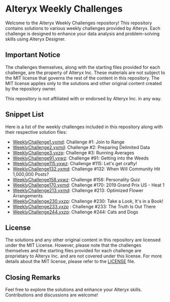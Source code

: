 # Alteryx Weekly Challenges

Welcome to the Alteryx Weekly Challenges repository! This repository contains solutions to various weekly challenges provided by Alteryx. Each challenge is designed to enhance your data analysis and problem-solving skills using Alteryx Designer.

## Important Notice

The challenges themselves, along with the starting files provided for each challenge, are the property of Alteryx Inc. These materials are not subject to the MIT license that governs the rest of the content in this repository. The MIT license applies only to the solutions and other original content created by the repository owner.

This repository is not affiliated with or endorsed by Alteryx Inc. in any way.

## Snippet List

Here is a list of the weekly challenges included in this repository along with their respective solution files:
- [WeeklyChallenge1.yxmd](WeeklyChallenge1.yxmd): Challenge #1: Join to Range
- [WeeklyChallenge2.yxmd](WeeklyChallenge2.yxmd): Challenge #2: Preparing Delimited Data
- [WeeklyChallenge3.yxzp](WeeklyChallenge3.yxzp): Challenge #3: Running Averages
- [WeeklyChallenge91.yxwz](WeeklyChallenge91.yxwz): Challenge #91: Getting into the Weeds
- [WeeklyChallenge115.yxwz](WeeklyChallenge115.yxwz): Challenge #115: Let's get crafty!
- [WeeklyChallenge132.yxmd](WeeklyChallenge132.yxmd): Challenge #132: When Will Community Hit 1,000,000 Posts?
- [WeeklyChallenge158.yxwz](WeeklyChallenge158.yxwz): Challenge #158: Personality Quiz
- [WeeklyChallenge170.yxmd](WeeklyChallenge170): Challenge #170: 2019 Grand Prix US - Heat 1
- [WeeklyChallenge213.yxmd](WeeklyChallenge213.yxmd): Challenge #213: Optimized Flower Arrangements
- [WeeklyChallenge230.yxzp](WeeklyChallenge230.yxzp): Challenge #230: Take a Look, It's in a Book!
- [WeeklyChallenge233.yxzp](WeeklyChallenge233.yxzp) : Challenge #233: The Truth Is Out There
- [WeeklyChallenge244.yxzp](WeeklyChallenge244.yxzp): Challenge #244: Cats and Dogs

## License
The solutions and any other original content in this repository are licensed under the MIT License. However, please note that the challenges themselves and the starting files provided for each challenge are proprietary to Alteryx Inc. and are not covered under this license. For more details about the MIT license, please refer to the [LICENSE](LICENSE) file.

## Closing Remarks

Feel free to explore the solutions and enhance your Alteryx skills. Contributions and discussions are welcome!
